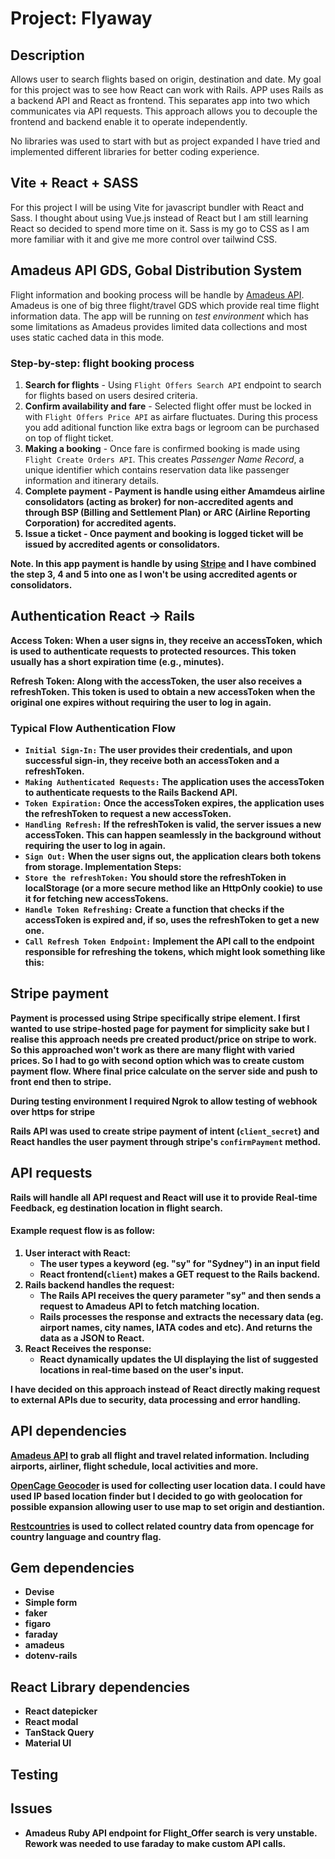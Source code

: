 # Project: Flyaway

## Description
Allows user to search flights based on origin, destination and date. My goal for this project was to see how React can work with Rails.
APP uses Rails as a backend API and React as frontend. This separates app into two which communicates via API requests. This approach allows you to decouple the frontend and backend enable it to operate independently. 

No libraries was used to start with but as project expanded I have tried and implemented different libraries for better coding experience. 

## Vite + React + SASS
For this project I will be using Vite for javascript bundler with React and Sass.
I thought about using Vue.js instead of React but I am still learning React so decided to spend more time on it. 
Sass is my go to CSS as I am more familiar with it and give me more control over tailwind CSS. 

## Amadeus API GDS, Gobal Distribution System
Flight information and booking process will be handle by [Amadeus API](https://developers.amadeus.com/). Amadeus is one of big three flight/travel GDS which provide real time flight information data. The app will be running on <i>test environment</i> which has some limitations as Amadeus provides limited data collections and most uses static cached data in this mode.  

### Step-by-step: flight booking process
1. <b>Search for flights</b> - Using `Flight Offers Search API` endpoint to search for flights based on users desired criteria.
2. <b>Confirm availability and fare</b> - Selected flight offer must be locked in with `Flight Offers Price API` as airfare fluctuates. During this process you add aditional function like extra bags or legroom can be purchased on top of flight ticket. 
3. <b>Making a booking</b> - Once fare is confirmed booking is made using `Flight Create Orders API`. This creates <i>Passenger Name Record</i>, a unique identifier which contains reservation data like passenger information and itinerary details. 
4. <b>Complete payment<b> - Payment is handle using either Amamdeus airline consolidators (acting as broker) for non-accredited agents and through BSP (Billing and Settlement Plan) or ARC (Airline Reporting Corporation) for accredited agents. 
5. <b>Issue a ticket</b> - Once payment and booking is logged ticket will be issued by accredited agents or consolidators.

Note. In this app payment is handle by using [Stripe](https://stripe.com/) and I have combined the step <b>3, 4 and 5<b> into one as I won't be using accredited agents or consolidators. 


## Authentication React -> Rails
Access Token: When a user signs in, they receive an accessToken, which is used to authenticate requests to protected resources. This token usually has a short expiration time (e.g., minutes).

Refresh Token: Along with the accessToken, the user also receives a refreshToken. This token is used to obtain a new accessToken when the original one expires without requiring the user to log in again.

### Typical Flow Authentication Flow
- `Initial Sign-In:` The user provides their credentials, and upon successful sign-in, they receive both an accessToken and a refreshToken.
- `Making Authenticated Requests:` The application uses the accessToken to authenticate requests to the Rails Backend API.
- `Token Expiration:` Once the accessToken expires, the application uses the refreshToken to request a new accessToken.
- `Handling Refresh:` If the refreshToken is valid, the server issues a new accessToken. This can happen seamlessly in the background without requiring the user to log in again.
- `Sign Out:` When the user signs out, the application clears both tokens from storage.
Implementation Steps:
- `Store the refreshToken:` You should store the refreshToken in localStorage (or a more secure method like an HttpOnly cookie) to use it for fetching new accessTokens.
- `Handle Token Refreshing:` Create a function that checks if the accessToken is expired and, if so, uses the refreshToken to get a new one.
- `Call Refresh Token Endpoint:` Implement the API call to the endpoint responsible for refreshing the tokens, which might look something like this:


## Stripe payment
Payment is processed using Stripe specifically stripe element. I first wanted to use stripe-hosted page for payment for simplicity sake but I realise this approach needs pre created product/price on stripe to work. So this approached won't work as there are many flight with varied prices. So I had to go with second option which was to create custom payment flow. Where final price calculate on the server side and push to front end then to stripe.

During testing environment I required Ngrok to allow testing of webhook over https for stripe

Rails API was used to create stripe payment of intent (`client_secret`) and React handles the user payment through stripe's `confirmPayment` method. 

## API requests
Rails will handle all API request and React will use it to provide Real-time Feedback, eg destination location in flight search.

#### Example request flow is as follow:
1. User interact with React:
    - The user types a keyword (eg. "sy" for "Sydney") in an input field
    - React frontend(`client`) makes a GET request to the Rails backend.
2. Rails backend handles the request:
    - The Rails API receives the query parameter "sy" and then sends a request to Amadeus API to fetch matching location. 
    - Rails processes the response and extracts the necessary data (eg. airport names, city names, IATA codes and etc). And returns the data as a JSON to React. 
3. React Receives the response:
    - React dynamically updates the UI displaying the list of suggested locations in real-time based on the user's input. 

I have decided on this approach instead of React directly making request to external APIs due to security, data processing and error handling. 

## API dependencies
[Amadeus API](https://www.flightapi.io/flight-status-and-tracking-api) to grab all flight and travel related information.
Including airports, airliner, flight schedule, local activities and more. 

[OpenCage Geocoder](https://opencagedata.com/) is used for collecting user location data. I could have used IP based location finder but I decided to go with geolocation for possible expansion allowing user to use map to set origin and destiantion.

[Restcountries](https://restcountires.com) is used to collect related country data from opencage for country language and country flag. 

## Gem dependencies
- Devise
- Simple form
- faker 
- figaro
- faraday
- amadeus
- dotenv-rails

## React Library dependencies
- React datepicker
- React modal
- TanStack Query
- Material UI

## Testing

## Issues
- Amadeus Ruby API endpoint for Flight_Offer search is very unstable. Rework was needed to use faraday to make custom API calls. 